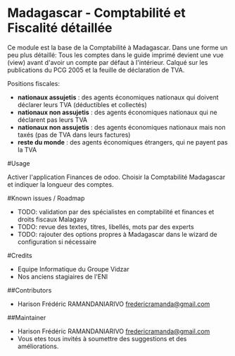# Madagascar - Comptabilité et Fiscalité détaillée


Ce module est la base de la Comptabilité à Madagascar. Dans une forme un peu plus détaillé:
Tous les comptes dans le guide imprimé devient une vue (view) avant d'avoir un compte par défaut à l'intérieur.
Calqué sur les publications du PCG 2005 et la feuille de déclaration de TVA.

Positions fiscales:
* **nationaux assujetis** : des agents économiques nationaux qui doivent déclarer leurs TVA (déductibles et collectés)
* **nationaux non assujetis** : des agents économiques nationaux qui ne déclarent pas leurs TVA
* **nationaux non assujetis** : des agents économiques nationaux mais non taxés (pas de TVA dans leurs factures)
* **reste du monde** : des agents économiques étrangers, qui ne payent pas la TVA


#Usage

Activer l'application Finances de odoo. Choisir la Comptabilité Madagascar et indiquer la longueur des comptes.

#Known issues / Roadmap

 * TODO: validation par des spécialistes en comptabilité et finances et droits fiscaux Malagasy
 * TODO: revue des textes, titres, libellés, mots par des experts
 * TODO: rajouter des options propres à Madagascar dans le wizard de configuration si nécessaire

#Credits

* Equipe Informatique du Groupe Vidzar
* Nos anciens stagiaires de l'ENI

##Contributors

* Harison Frédéric RAMANDANIARIVO <fredericramanda@gmail.com>

##Maintainer

* Harison Frédéric RAMANDANIARIVO <fredericramanda@gmail.com>
* Vous etes tous invités à soumettre des suggestions et des améliorations.
